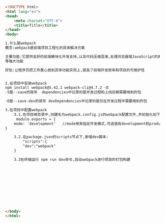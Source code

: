 
<BlogInfo title="1.webpack" author="白日梦想猿" pv=0 read_times=0 pre_cost_time=0分37秒 category="vue学习" tag_list="['vue学习']" create_time="2021.09.03 19:47:19" update_time="2021.09.03 20:43:03" />

```html
<!DOCTYPE html>
<html lang="en">
<head>
    <meta charset="UTF-8">
    <title>Title</title>
</head>
<body>

1.什么是webpack
概念:webpack是前端项目工程化的具体解决方案

主要功能:它提供友好的前端模块化开发支持,以及代码压缩混淆,处理浏览器端JavaScript的兼容性,性能优化
等强大功能

好处:让程序员把工作重心放到具体功能实现上,提高了前端开发效率和项目的可维护性


2.在项目中安装webpack
npm install webpack@5.42.1 webpack-cli@4.7.2 -D
-S是--save的简写  dependencies中记录的是开发过程和上线后都需要用到的包

-D是--save-dev的简写 devDependencies中记录的是仅在开发过程中需要用到的包

3.在项目中配置webpack
    3.1.在项目根目录中,创建名为webpack.config.js的webpack配置文件,并初始化如下的基本设置:
     module.exports = {
    mode: 'development'   //mode用来指定开发模式,可选值有development和production
}

    3.2.在package.json的scripts节点下,新增dev脚本:
        "scripts":{
        "dev":"webpack"
    }

    3.3在终端运行 npm run dev命令,启动webpack进行项目的打包构建











</body>
</html>
```
